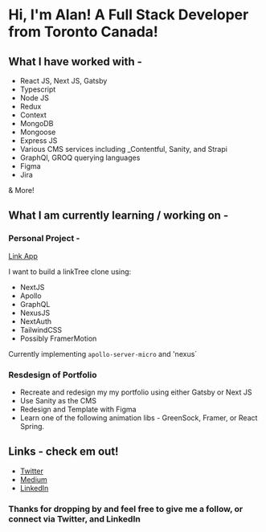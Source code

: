 # Hi, I'm Alan! A Full Stack Developer from Toronto Canada!

## What I have worked with -

- React JS, Next JS, Gatsby
- Typescript
- Node JS
- Redux
- Context
- MongoDB
- Mongoose
- Express JS
- Various CMS services including _Contentful, Sanity, and Strapi
- GraphQl, GROQ querying languages
- Figma
- Jira

& More!

## What I am currently learning / working on -

### Personal Project -
[Link App](https://github.com/Alan-eMartin/link-app)

I want to build a linkTree clone using:

- NextJS
- Apollo
- GraphQL
- NexusJS
- NextAuth
- TailwindCSS
- Possibly FramerMotion

Currently implementing `apollo-server-micro` and 'nexus`

### Resdesign of Portfolio
- Recreate and redesign my my portfolio using either Gatsby or Next JS
- Use Sanity as the CMS
- Redesign and Template with Figma
- Learn one of the following animation libs - GreenSock, Framer, or React Spring.

## Links - check em out!

- [Twitter](https://www.twitter.com/@alanMartinCodes)
- [Medium](https://medium.com/@alan.edward.martin)
- [LinkedIn](https://www.linkedin.com/in/alan-martin-2426b461/)

### Thanks for dropping by and feel free to give me a follow, or connect via Twitter, and LinkedIn


